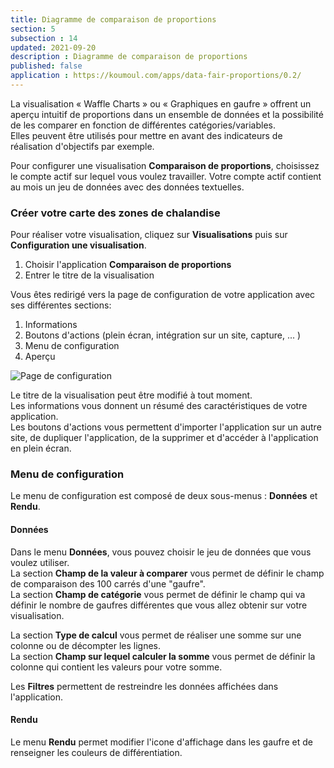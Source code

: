 ```yaml
---
title: Diagramme de comparaison de proportions
section: 5
subsection : 14
updated: 2021-09-20
description : Diagramme de comparaison de proportions
published: false
application : https://koumoul.com/apps/data-fair-proportions/0.2/
---
```


La visualisation « Waffle Charts » ou « Graphiques en gaufre » offrent un aperçu intuitif de proportions dans un ensemble de données et la possibilité de les comparer en fonction de différentes catégories/variables.  
Elles peuvent être utilisés pour mettre en avant des indicateurs de réalisation d'objectifs par exemple.

Pour configurer une visualisation **Comparaison de proportions**, choisissez le compte actif sur lequel vous voulez travailler. Votre compte actif contient au mois un jeu de données avec des données textuelles.

### Créer votre carte des zones de chalandise

Pour réaliser votre visualisation, cliquez sur **Visualisations** puis sur **Configuration une visualisation**.

1. Choisir l'application **Comparaison de proportions**
2. Entrer le titre de la visualisation

<p>
</p>

Vous êtes redirigé vers la page de configuration de votre application avec ses différentes sections:

1. Informations
2. Boutons d'actions (plein écran, intégration sur un site, capture, ... )
3. Menu de configuration
4. Aperçu

![Page de configuration](./images/user-guide/proportion-config.jpg)


Le titre de la visualisation peut être modifié à tout moment.  
Les informations vous donnent un résumé des caractéristiques de votre application.  
Les boutons d'actions vous permettent d'importer l'application sur un autre site, de dupliquer l'application, de la supprimer et d'accéder à l'application en plein écran.

### Menu de configuration


Le menu de configuration est composé de deux sous-menus : **Données** et **Rendu**.

#### Données

Dans le menu **Données**, vous pouvez choisir le jeu de données que vous voulez utiliser.  
La section **Champ de la valeur à comparer** vous permet de définir le champ de comparaison des 100 carrés d'une "gaufre".  
La section **Champ de catégorie** vous permet de définir le champ qui va définir le nombre de gaufres différentes que vous allez obtenir sur votre visualisation.  

La section **Type de calcul** vous permet de réaliser une somme sur une colonne ou de décompter les lignes.  
La section **Champ sur lequel calculer la somme** vous permet de définir la colonne qui contient les valeurs pour votre somme.

Les **Filtres** permettent de restreindre les données affichées dans l'application.

#### Rendu

Le menu **Rendu** permet modifier l'icone d'affichage dans les gaufre et de renseigner les couleurs de différentiation.
